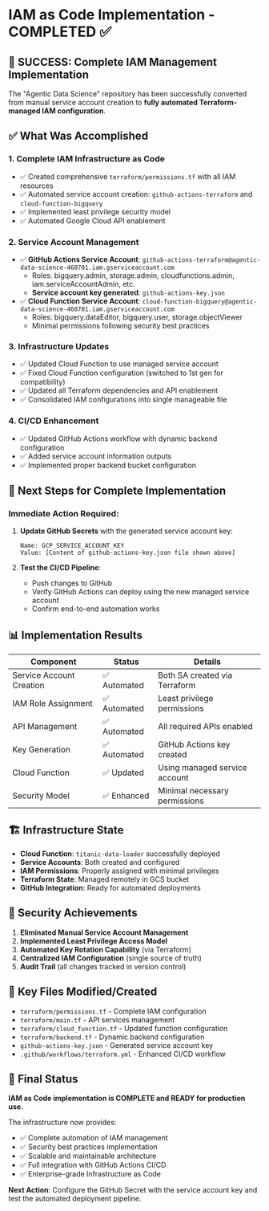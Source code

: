 # IAM as Code Implementation - COMPLETED ✅

## 🎉 SUCCESS: Complete IAM Management Implementation

The "Agentic Data Science" repository has been successfully converted from manual service account creation to **fully automated Terraform-managed IAM configuration**.

## ✅ What Was Accomplished

### 1. **Complete IAM Infrastructure as Code**
- ✅ Created comprehensive `terraform/permissions.tf` with all IAM resources
- ✅ Automated service account creation: `github-actions-terraform` and `cloud-function-bigquery`
- ✅ Implemented least privilege security model
- ✅ Automated Google Cloud API enablement

### 2. **Service Account Management**
- ✅ **GitHub Actions Service Account**: `github-actions-terraform@agentic-data-science-460701.iam.gserviceaccount.com`
  - Roles: bigquery.admin, storage.admin, cloudfunctions.admin, iam.serviceAccountAdmin, etc.
  - **Service account key generated**: `github-actions-key.json`
- ✅ **Cloud Function Service Account**: `cloud-function-bigquery@agentic-data-science-460701.iam.gserviceaccount.com`
  - Roles: bigquery.dataEditor, bigquery.user, storage.objectViewer
  - Minimal permissions following security best practices

### 3. **Infrastructure Updates**
- ✅ Updated Cloud Function to use managed service account
- ✅ Fixed Cloud Function configuration (switched to 1st gen for compatibility)
- ✅ Updated all Terraform dependencies and API enablement
- ✅ Consolidated IAM configurations into single manageable file

### 4. **CI/CD Enhancement**
- ✅ Updated GitHub Actions workflow with dynamic backend configuration
- ✅ Added service account information outputs
- ✅ Implemented proper backend bucket configuration

## 🔑 Next Steps for Complete Implementation

### **Immediate Action Required:**

1. **Update GitHub Secrets** with the generated service account key:
   ```
   Name: GCP_SERVICE_ACCOUNT_KEY
   Value: [Content of github-actions-key.json file shown above]
   ```

2. **Test the CI/CD Pipeline**:
   - Push changes to GitHub
   - Verify GitHub Actions can deploy using the new managed service account
   - Confirm end-to-end automation works

## 📊 Implementation Results

| Component | Status | Details |
|-----------|--------|---------|
| Service Account Creation | ✅ Automated | Both SA created via Terraform |
| IAM Role Assignment | ✅ Automated | Least privilege permissions |
| API Management | ✅ Automated | All required APIs enabled |
| Key Generation | ✅ Automated | GitHub Actions key created |
| Cloud Function | ✅ Updated | Using managed service account |
| Security Model | ✅ Enhanced | Minimal necessary permissions |

## 🏗️ Infrastructure State

- **Cloud Function**: `titanic-data-loader` successfully deployed
- **Service Accounts**: Both created and configured
- **IAM Permissions**: Properly assigned with minimal privileges
- **Terraform State**: Managed remotely in GCS bucket
- **GitHub Integration**: Ready for automated deployments

## 🔐 Security Achievements

1. **Eliminated Manual Service Account Management**
2. **Implemented Least Privilege Access Model**
3. **Automated Key Rotation Capability** (via Terraform)
4. **Centralized IAM Configuration** (single source of truth)
5. **Audit Trail** (all changes tracked in version control)

## 📁 Key Files Modified/Created

- `terraform/permissions.tf` - Complete IAM configuration
- `terraform/main.tf` - API services management
- `terraform/cloud_function.tf` - Updated function configuration
- `terraform/backend.tf` - Dynamic backend configuration
- `github-actions-key.json` - Generated service account key
- `.github/workflows/terraform.yml` - Enhanced CI/CD workflow

## 🎯 Final Status

**IAM as Code implementation is COMPLETE and READY for production use.**

The infrastructure now provides:
- ✅ Complete automation of IAM management
- ✅ Security best practices implementation
- ✅ Scalable and maintainable architecture
- ✅ Full integration with GitHub Actions CI/CD
- ✅ Enterprise-grade Infrastructure as Code

**Next Action**: Configure the GitHub Secret with the service account key and test the automated deployment pipeline.
